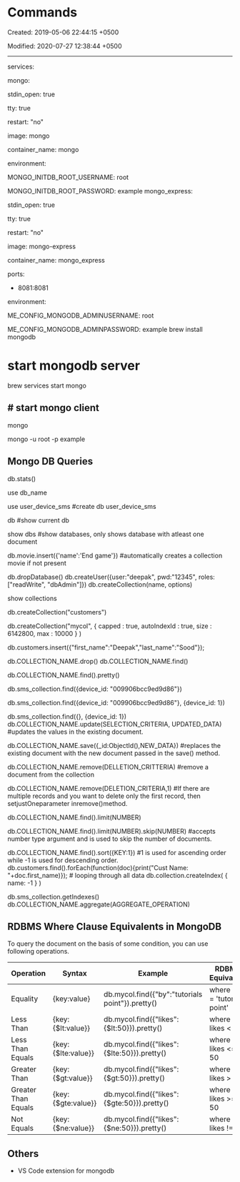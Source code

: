 # Commands

Created: 2019-05-06 22:44:15 +0500

Modified: 2020-07-27 12:38:44 +0500

---

services:

mongo:

stdin_open: true

tty: true

restart: "no"

image: mongo

container_name: mongo

environment:

MONGO_INITDB_ROOT_USERNAME: root

MONGO_INITDB_ROOT_PASSWORD: example
mongo_express:

stdin_open: true

tty: true

restart: "no"

image: mongo-express

container_name: mongo_express

ports:

- 8081:8081

environment:

ME_CONFIG_MONGODB_ADMINUSERNAME: root

ME_CONFIG_MONGODB_ADMINPASSWORD: example
brew install mongodb
# start mongodb server

brew services start mongo
## # start mongo client

mongo

mongo -u root -p example
## Mongo DB Queries

db.stats()

use db_name

use user_device_sms #create db user_device_sms

db #show current db

show dbs #show databases, only shows database with atleast one document

db.movie.insert({'name':'End game'}) #automatically creates a collection movie if not present

db.dropDatabase()
db.createUser({user:"deepak", pwd:"12345", roles:["readWrite", "dbAdmin"]})
db.createCollection(name, options)

show collections

db.createCollection("customers")

db.createCollection("mycol", { capped : true, autoIndexId : true, size :
6142800, max : 10000 } )

db.customers.insert({"first_name":"Deepak","last_name":"Sood"});

db.COLLECTION_NAME.drop()
db.COLLECTION_NAME.find()

db.COLLECTION_NAME.find().pretty()

db.sms_collection.find({device_id: "009906bcc9ed9d86"})

db.sms_collection.find({device_id: "009906bcc9ed9d86"}, {device_id: 1})

db.sms_collection.find({}, {device_id: 1})
db.COLLECTION_NAME.update(SELECTION_CRITERIA, UPDATED_DATA) #updates the values in the existing document.

db.COLLECTION_NAME.save({_id:ObjectId(),NEW_DATA}) #replaces the existing document with the new document passed in the save() method.

db.COLLECTION_NAME.remove(DELLETION_CRITTERIA) #remove a document from the collection

db.COLLECTION_NAME.remove(DELETION_CRITERIA,1) #If there are multiple records and you want to delete only the first record, then setjustOneparameter inremove()method.

db.COLLECTION_NAME.find().limit(NUMBER)

db.COLLECTION_NAME.find().limit(NUMBER).skip(NUMBER) #accepts number type argument and is used to skip the number of documents.

db.COLLECTION_NAME.find().sort({KEY:1}) #1 is used for ascending order while -1 is used for descending order.
db.customers.find().forEach(function(doc){print("Cust Name: "+doc.first_name)}); # looping through all data
db.collection.createIndex( { name: -1 } )

db.sms_collection.getIndexes()
db.COLLECTION_NAME.aggregate(AGGREGATE_OPERATION)
## RDBMS Where Clause Equivalents in MongoDB

To query the document on the basis of some condition, you can use following operations.

| **Operation**       | **Syntax**                  | **Example**                                          | **RDBMS Equivalent**           |
|----------|--------------------|--------------------------------|----------|
| Equality            | {key:value}         | db.mycol.find({"by":"tutorials point"}).pretty() | where by = 'tutorials point' |
| Less Than           | {key:{$lt:value}}  | db.mycol.find({"likes":{$lt:50}}).pretty()        | where likes < 50              |
| Less Than Equals    | {key:{$lte:value}} | db.mycol.find({"likes":{$lte:50}}).pretty()       | where likes <= 50             |
| Greater Than        | {key:{$gt:value}}  | db.mycol.find({"likes":{$gt:50}}).pretty()        | where likes > 50              |
| Greater Than Equals | {key:{$gte:value}} | db.mycol.find({"likes":{$gte:50}}).pretty()       | where likes >= 50             |
| Not Equals          | {key:{$ne:value}}  | db.mycol.find({"likes":{$ne:50}}).pretty()        | where likes != 50              |
## Others
-   VS Code extension for mongodb
